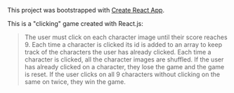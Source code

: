This project was bootstrapped with [Create React App](https://github.com/facebookincubator/create-react-app).

This is a "clicking" game created with React.js:

> The user must click on each character image until their score reaches 9.
> Each time a character is clicked its id is added to an array to keep track of the characters the user has already clicked.
> Each time a character is clicked, all the character images are shuffled.
> If the user has already clicked on a character, they lose the game and the game is reset.
> If the user clicks on all 9 characters without clicking on the same on twice, they win the game.
